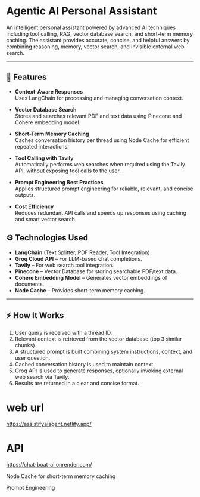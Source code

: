 # Agentic AI Personal Assistant
An intelligent personal assistant powered by advanced AI techniques including tool calling, RAG, vector database search, and short-term memory caching. The assistant provides accurate, concise, and helpful answers by combining reasoning, memory, vector search, and invisible external web search.

---
## 🚀 Features

- **Context-Aware Responses**  
  Uses LangChain for processing and managing conversation context.

- **Vector Database Search**  
  Stores and searches relevant PDF and text data using Pinecone and Cohere embedding model.

- **Short-Term Memory Caching**  
  Caches conversation history per thread using Node Cache for efficient repeated interactions.

- **Tool Calling with Tavily**  
  Automatically performs web searches when required using the Tavily API, without exposing tool calls to the user.

- **Prompt Engineering Best Practices**  
  Applies structured prompt engineering for reliable, relevant, and concise outputs.

- **Cost Efficiency**  
  Reduces redundant API calls and speeds up responses using caching and smart vector search.


## ⚙️ Technologies Used

- **LangChain** (Text Splitter, PDF Reader, Tool Integration)  
- **Groq Cloud API** – For LLM-based chat completions.  
- **Tavily** – For web search tool integration.  
- **Pinecone** – Vector Database for storing searchable PDF/text data.  
- **Cohere Embedding Model** – Generates vector embeddings of documents.  
- **Node Cache** – Provides short-term memory caching. 

---

## ⚡️ How It Works

1. User query is received with a thread ID.
2. Relevant context is retrieved from the vector database (top 3 similar chunks).
3. A structured prompt is built combining system instructions, context, and user question.
4. Cached conversation history is used to maintain context.
5. Groq API is used to generate responses, optionally invoking external web search via Tavily.
6. Results are returned in a clear and concise format.

# web url

https://assistifyaiagent.netlify.app/

# API

https://chat-boat-ai.onrender.com/



Node Cache for short-term memory caching

Prompt Engineering
